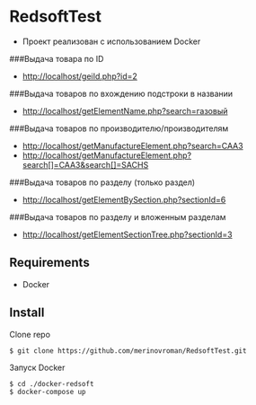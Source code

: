 # RedsoftTest

* Проект реализован с использованием Docker



###Выдача товара по ID
* <http://localhost/geiId.php?id=2>

###Выдача товаров по вхождению подстроки в названии
* <http://localhost/getElementName.php?search=газовый>

###Выдача товаров по производителю/производителям
* <http://localhost/getManufactureElement.php?search=СААЗ>
* <http://localhost/getManufactureElement.php?search[]=СААЗ&search[]=SACHS>

###Выдача товаров по разделу (только раздел)
* <http://localhost/getElementBySection.php?sectionId=6>

###Выдача товаров по разделу и вложенным разделам
* <http://localhost/getElementSectionTree.php?sectionId=3>

## Requirements
* Docker

## Install

Clone repo

```
$ git clone https://github.com/merinovroman/RedsoftTest.git
```

Запуск Docker
```
$ cd ./docker-redsoft
$ docker-compose up
```